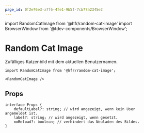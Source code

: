 ```yaml
---
page_id: 0f2e76e3-a7f6-4fe1-9b5f-7cb77a2345e2
---
```

import RandomCatImage from '@hfr/random-cat-image'
import BrowserWindow from '@tdev-components/BrowserWindow';

# Random Cat Image

Zufälliges Katzenbild mit dem aktuellen Benutzernamen.

```tsx
import RandomCatImage from '@hfr/random-cat-image';

<RandomCatImage />
```


<BrowserWindow>
    <RandomCatImage />
</BrowserWindow>


## Props

```tsx
interface Props {
    defaultLabel?: string; // wird angezeigt, wenn kein User angemeldet ist.
    label?: string; // wird angezeigt, wenn gesetzt.
    noReload?: boolean; // verhindert das Neuladen des Bildes.
}
```